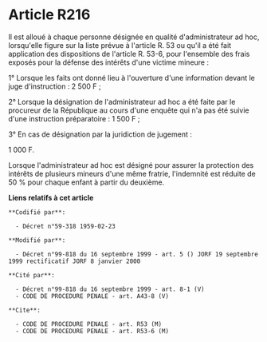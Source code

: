 # Article R216

Il est alloué à chaque personne désignée en qualité d'administrateur ad hoc, lorsqu'elle figure sur la liste prévue à
l'article R. 53 ou qu'il a été fait application des dispositions de l'article R. 53-6, pour l'ensemble des frais exposés pour
la défense des intérêts d'une victime mineure :

1° Lorsque les faits ont donné lieu à l'ouverture d'une information devant le juge d'instruction : 2 500 F ;

2° Lorsque la désignation de l'administrateur ad hoc a été faite par le procureur de la République au cours d'une enquête qui
n'a pas été suivie d'une instruction préparatoire : 1 500 F ;

3° En cas de désignation par la juridiction de jugement :

1 000 F.

Lorsque l'administrateur ad hoc est désigné pour assurer la protection des intérêts de plusieurs mineurs d'une même fratrie,
l'indemnité est réduite de 50 % pour chaque enfant à partir du deuxième.

**Liens relatifs à cet article**

	**Codifié par**:

	  - Décret n°59-318 1959-02-23

	**Modifié par**:

	  - Décret n°99-818 du 16 septembre 1999 - art. 5 () JORF 19 septembre 1999 rectificatif JORF 8 janvier 2000

	**Cité par**:

	  - Décret n°99-818 du 16 septembre 1999 - art. 8-1 (V)
	  - CODE DE PROCEDURE PENALE - art. A43-8 (V)

	**Cite**:

	  - CODE DE PROCEDURE PENALE - art. R53 (M)
	  - CODE DE PROCEDURE PENALE - art. R53-6 (M)
